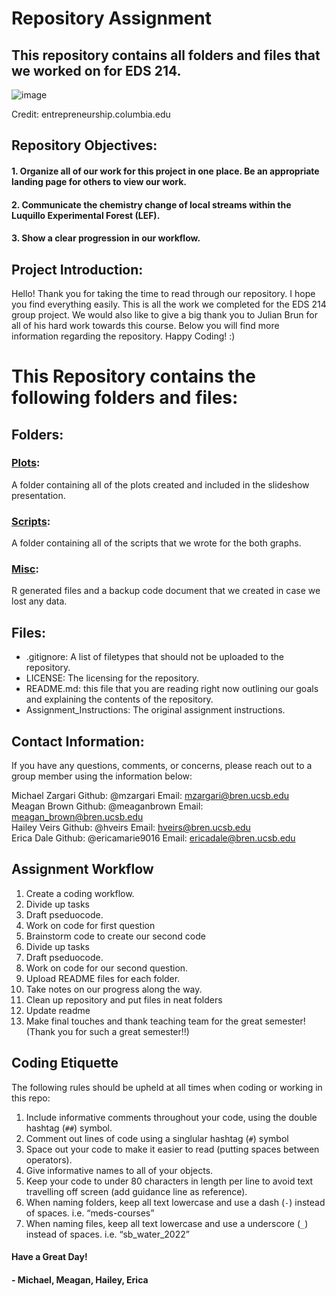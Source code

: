# Repository Assignment
## This repository contains all folders and files that we worked on for EDS 214.

![image](https://user-images.githubusercontent.com/52255113/145565942-394015d2-638c-468a-b07a-91956b3c03b1.png)

Credit: entrepreneurship.columbia.edu

## Repository Objectives:

#### 1. Organize all of our work for this project in one place. Be an appropriate landing page for others to view our work.
#### 2. Communicate the chemistry change of local streams within the Luquillo Experimental Forest (LEF).
#### 3. Show a clear progression in our workflow.

## Project Introduction:

Hello! Thank you for taking the time to read through our repository. I hope you find everything easily. This is all the work we completed for the EDS 214 group project. We would also like to give a big thank you to Julian Brun for all of his hard work towards this course. Below you will find more information regarding the repository. Happy Coding! :)

# This Repository contains the following folders and files: 

## Folders:

### [Plots](https://github.com/ericamarie9016/threeza-crowd/tree/main/plots):
A folder containing all of the plots created and included in the slideshow presentation.

### [Scripts](https://github.com/ericamarie9016/threeza-crowd/tree/main/scripts):
A folder containing all of the scripts that we wrote for the both graphs.

### [Misc](https://github.com/ericamarie9016/threeza-crowd/tree/main/misc):
R generated files and a backup code document that we created in case we lost any data.

## Files:

- .gitignore: A list of filetypes that should not be uploaded to the repository.
- LICENSE: The licensing for the repository.
- README.md: this file that you are reading right now outlining our goals and explaining the contents of the repository.
- Assignment_Instructions: The original assignment instructions.

## Contact Information:

If you have any questions, comments, or concerns, please reach out to a group member using the information below:

Michael Zargari   Github: @mzargari         Email: mzargari@bren.ucsb.edu\
Meagan Brown      Github: @meaganbrown      Email: meagan_brown@bren.ucsb.edu\
Hailey Veirs      Github: @hveirs           Email: hveirs@bren.ucsb.edu\
Erica Dale        Github: @ericamarie9016   Email: ericadale@bren.ucsb.edu

## Assignment Workflow 

1. Create a coding workflow.
2. Divide up tasks
3. Draft pseduocode.
4. Work on code for first question
5. Brainstorm code to create our second code
6. Divide up tasks
7. Draft pseduocode.
8. Work on code for our second question.
9. Upload README files for each folder.
10. Take notes on our progress along the way.
11. Clean up repository and put files in neat folders
12. Update readme
13. Make final touches and thank teaching team for the great semester! (Thank you for such a great semester!!)

## Coding Etiquette

The following rules should be upheld at all times when coding or working in this repo:
1. Include informative comments throughout your code, using the double hashtag (`##`) symbol.
2. Comment out lines of code using a singlular hashtag (`#`) symbol
3. Space out your code to make it easier to read (putting spaces between operators).
4. Give informative names to all of your objects.
5. Keep your code to under 80 characters in length per line to avoid text travelling off screen (add guidance line as reference).
6. When naming folders, keep all text lowercase and use a dash (`-`) instead of spaces. i.e. “meds-courses”
7. When naming files, keep all text lowercase and use a underscore (`_`) instead of spaces. i.e. “sb_water_2022”

#### Have a Great Day!

#### - Michael, Meagan, Hailey, Erica
